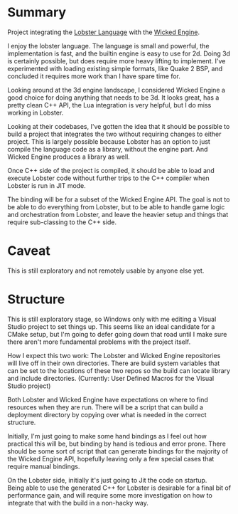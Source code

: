 # Summary
Project integrating the [Lobster Language](https://github.com/aardappel/lobster) with the [Wicked Engine](https://github.com/turanszkij/WickedEngine).

I enjoy the lobster language. The language is small and powerful, the
implementation is fast, and the builtin engine 
is easy to use for 2d. Doing 3d is certainly possible, but does require 
more heavy lifting to implement. I've experimented with loading existing 
simple formats, like Quake 2 BSP, and concluded it requires more work than
I have spare time for.

Looking around at the 3d engine landscape, I considered Wicked Engine a good 
choice for doing anything that needs to be 3d.  It looks great, has a pretty
clean C++ API, the Lua integration is very helpful, but I do miss working in Lobster.  

Looking at their codebases, I've gotten the idea that it should be possible to 
build a project that integrates the two without requiring changes to either 
project.  This is largely possible because Lobster has an option to just compile
the language code as a library, without the engine part.  And Wicked Engine 
produces a library as well.  

Once C++ side of the project is compiled, it should be able to load and execute
Lobster code without further trips to the C++ compiler when Lobster is run in JIT
mode.  

The binding will be for a subset of the Wicked Engine API.  The goal is not to 
be able to do everything from Lobster, but to be able to handle game logic
and orchestration from Lobster, and leave the heavier setup and things that
require sub-classing to the C++ side.

# Caveat
This is still exploratory and not remotely usable by anyone else yet. 

# Structure
This is still exploratory stage, so Windows only with me editing a Visual Studio
project to set things up.  This seems like an ideal candidate for a CMake setup, but
I'm going to defer going down that road until I make sure there aren't more
fundamental problems with the project itself.

How I expect this two work:  The Lobster and Wicked Engine repositories will 
live off in their own directories.  There are build system variables that can be set
to the locations of these two repos so the build can locate library and include
directories.  (Currently: User Defined Macros for the Visual Studio project)

Both Lobster and Wicked Engine have expectations on where to find resources
when they are run.  There will be a script that can build a deployment directory
by copying over what is needed in the correct structure.

Initially, I'm just going to make some hand bindings as I feel out how
practical this will be, but binding by hand is tedious and error prone. There
should be some sort of script that can generate bindings for the majority 
of the Wicked Engine API, hopefully leaving only a few special cases that
require manual bindings.

On the Lobster side, initially it's just going to Jit the code on startup.  
Being able to use the generated C++ for Lobster is desirable for a final
bit of performance gain, and will require some more investigation on how to 
integrate that with the build in a non-hacky way.

